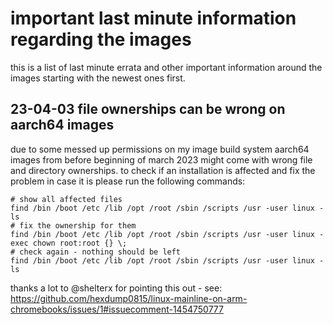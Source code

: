 # important last minute information regarding the images

this is a list of last minute errata and other important information around
the images starting with the newest ones first.

## 23-04-03 file ownerships can be wrong on aarch64 images

due to some messed up permissions on my image build system aarch64 images
from before beginning of march 2023 might come with wrong file and directory
ownerships. to check if an installation is affected and fix the problem in
case it is please run the following commands:
```
# show all affected files
find /bin /boot /etc /lib /opt /root /sbin /scripts /usr -user linux -ls
# fix the ownership for them
find /bin /boot /etc /lib /opt /root /sbin /scripts /usr -user linux -exec chown root:root {} \;
# check again - nothing should be left
find /bin /boot /etc /lib /opt /root /sbin /scripts /usr -user linux -ls
```
thanks a lot to @shelterx for pointing this out - see:
https://github.com/hexdump0815/linux-mainline-on-arm-chromebooks/issues/1#issuecomment-1454750777
